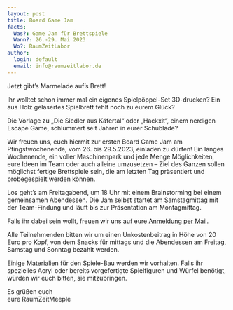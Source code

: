 ```yaml
---
layout: post
title: Board Game Jam
facts:
  Was?: Game Jam für Brettspiele
  Wann?: 26.-29. Mai 2023
  Wo?: RaumZeitLabor
author:
  login: default
  email: info@raumzeitlabor.de
---
```


Jetzt gibt’s Marmelade auf’s Brett!

Ihr wolltet schon immer mal ein eigenes Spielpöppel-Set 3D-drucken? Ein aus Holz gelasertes Spielbrett fehlt noch zu eurem Glück?

Die Vorlage zu „Die Siedler aus Käfertal“ oder „Hackxit“, einem nerdigen Escape Game, schlummert seit Jahren in eurer Schublade?

Wir freuen uns, euch hiermit zur ersten Board Game Jam am Pfingstwochenende, vom 26. bis 29.5.2023, einladen zu dürfen! Ein langes Wochenende, ein voller Maschinenpark und jede Menge Möglichkeiten, eure Ideen im Team oder auch alleine umzusetzen – Ziel des Ganzen sollen möglichst fertige Brettspiele sein, die am letzten Tag präsentiert und probegespielt werden können.

Los geht’s am Freitagabend, um 18 Uhr mit einem Brainstorming bei einem gemeinsamen Abendessen. Die Jam selbst startet am Samstagmittag mit der Team-Findung und läuft bis zur Präsentation am Montagmittag.

Falls ihr dabei sein wollt, freuen wir uns auf eure [Anmeldung per Mail](mailto:events@raumzeitlabor.de).

Alle Teilnehmenden bitten wir um einen Unkostenbeitrag in Höhe von 20 Euro pro Kopf, von dem Snacks für mittags und die Abendessen am Freitag, Samstag und Sonntag bezahlt werden.

Einige Materialien für den Spiele-Bau werden wir vorhalten. Falls ihr spezielles Acryl oder bereits vorgefertigte Spielfiguren und Würfel benötigt, würden wir euch bitten, sie mitzubringen.

Es grüßen euch <br/>
eure RaumZeitMeeple
